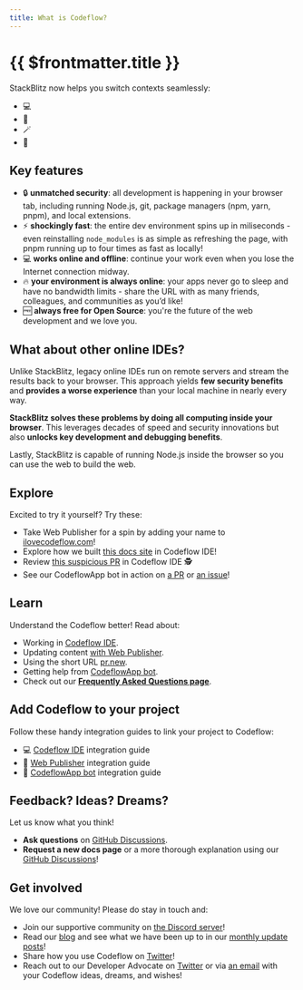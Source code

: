 ```yaml
---
title: What is Codeflow?
---
```


# {{ $frontmatter.title }}

<!--@include: ./parts/codeflow.md-->

StackBlitz now helps you switch contexts seamlessly:
- 💻 <!--@include: ./parts/codeflow-ide.md-->
- 📝 <!--@include: ./parts/web-publisher.md-->
- 🪄 <!--@include: ./parts/pr-new.md-->
- 🤖 <!--@include: ./parts/codeflowapp-bot.md-->


## Key features
- 🔒 **unmatched security**: all development is happening in your browser tab, including running Node.js, git, package managers (npm, yarn, pnpm), and local extensions.
- ⚡️ **shockingly fast**: the entire dev environment spins up in miliseconds - even reinstalling `node_modules` is as simple as refreshing the page, with pnpm running up to four times as fast as locally!
- 💻 **works online and offline**: continue your work even when you lose the Internet connection midway.
- 🔥 **your environment is always online**: your apps never go to sleep and have no bandwidth limits - share the URL with as many friends, colleagues, and communities as you’d like!
- 🆓 **always free for Open Source**: you're the future of the web development and we love you.

## What about other online IDEs?

Unlike StackBlitz, legacy online IDEs run on remote servers and stream the results back to your browser. This approach yields **few security benefits** and **provides a worse experience** than your local machine in nearly every way.

**StackBlitz solves these problems by doing all computing inside your browser**. This leverages decades of speed and security innovations but also **unlocks key development and debugging benefits**.

Lastly, StackBlitz is capable of running Node.js inside the browser so you can use the web to build the web.

## Explore

Excited to try it yourself? Try these:
- Take Web Publisher for a spin by adding your name to [ilovecodeflow.com](https://ilovecodeflow.com/)!
- Explore how we built [this docs site](https://pr.new/github.com/stackblitz/docs) in Codeflow IDE!
- Review [this suspicious PR](https://github.com/stackblitz/docs/pull/33) in Codeflow IDE 🕵️ 
- See our CodeflowApp bot in action on [a PR]() or [an issue]()!

## Learn

Understand the Codeflow better! Read about:
- Working in [Codeflow IDE](./working-in-codeflow-ide).
- Updating content [with Web Publisher](./content-updates-with-web-publisher).
- Using the short URL [pr.new](./using-pr-new).
- Getting help from [CodeflowApp bot](./integrating-codeflowapp-bot).
- Check out our **[Frequently Asked Questions page](./codeflow-faq)**.

## Add Codeflow to your project

Follow these handy integration guides to link your project to Codeflow:
- 💻 [Codeflow IDE](./integrating-codeflow-ide) integration guide
- 📝 [Web Publisher](./integrating-web-publisher) integration guide
- 🤖 [CodeflowApp bot](./integrating-codeflowapp-bot) integration guide

## Feedback? Ideas? Dreams?

Let us know what you think!
- **Ask questions** on [GitHub Discussions](https://github.com/stackblitz/docs/discussions/new?category=Q-A).
- **Request a new docs page** or a more thorough explanation using our [GitHub Discussions](https://github.com/stackblitz/docs/discussions/new?category=ideas)!

## Get involved

We love our community! Please do stay in touch and:

- Join our supportive community on [the Discord server](https://discord.gg/EQ7uJQxC)!
- Read our [blog](https://blog.stackblitz.com/) and see what we have been up to in our [monthly update posts](https://blog.stackblitz.com/categories/monthly-updates/)!
- Share how you use Codeflow on [Twitter](https://twitter.com/stackblitz)!
- Reach out to our Developer Advocate on [Twitter](https://twitter.com/sylwiavargas) or via [an email](mailto:devrel@stackblitz.com) with your Codeflow ideas, dreams, and wishes!
